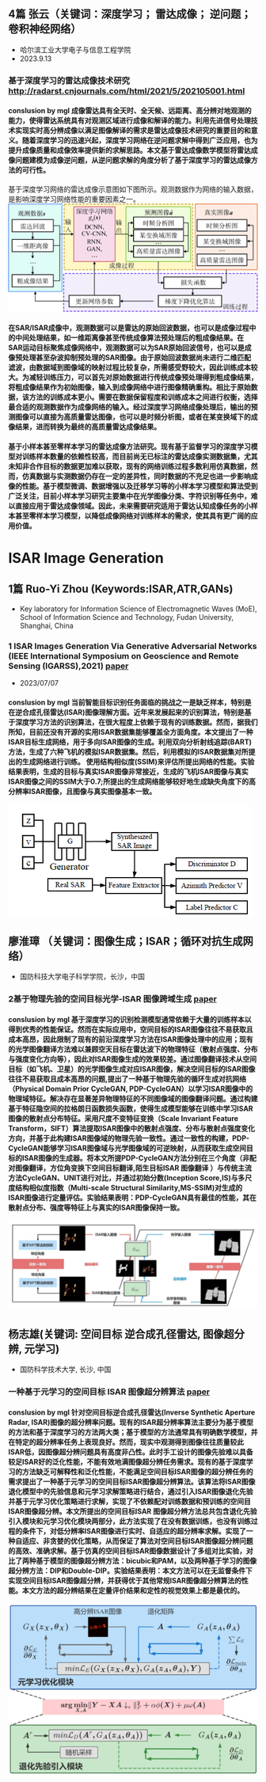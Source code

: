 ## 4篇 张云（关键词：深度学习； 雷达成像； 逆问题； 卷积神经网络）
- 哈尔滨工业大学电子与信息工程学院
- 2023.9.13
### 基于深度学习的雷达成像技术研究   http://radarst.cnjournals.com/html/2021/5/202105001.html
#### conslusion by mgl  成像雷达具有全天时、全天候、远距离、高分辨对地观测的能力，使得雷达系统具有对观测区域进行成像和解译的能力。利用先进信号处理技术实现实时高分辨成像以满足图像解译的需求是雷达成像技术研究的重要目的和意义。随着深度学习的迅速兴起，深度学习网络在逆问题求解中得到广泛应用，也为提升成像质量和成像效率提供新的求解思路。本文基于雷达成像数学模型将雷达成像问题建模为成像逆问题，从逆问题求解的角度分析了基于深度学习的雷达成像方法的可行性。
基于深度学习网络的雷达成像示意图如下图所示。观测数据作为网络的输入数据，是影响深度学习网络性能的重要因素之一。
![流程图](images/9.13-4.jpg)
#### 在SAR/ISAR成像中，观测数据可以是雷达的原始回波数据，也可以是成像过程中的中间处理结果，如一维距离像甚至传统成像算法预处理后的粗成像结果。在SAR运动目标聚焦成像网络中，观测数据可以为SAR原始回波信号，也可以是成像预处理甚至杂波抑制预处理的SAR图像。由于原始回波数据尚未进行二维匹配滤波，由数据域到图像域的映射过程比较复杂，所需感受野较大，因此训练成本较大。为减轻训练压力，可以首先对原始数据进行传统成像预处理得到粗成像结果，将粗成像结果作为初始图像，输入到成像网络中进行图像精确重构。相比于原始数据，该方法的训练成本更小。需要在数据保留程度和训练成本之间进行权衡，选择最合适的观测数据作为成像网络的输入。经过深度学习网络成像处理后，输出的预测图像可以直接为高质量雷达图像，也可以是时频分析图，或者在某变换域下的成像结果，进而转换为最终的高质量雷达成像结果。
#### 基于小样本甚至零样本学习的雷达成像方法研究。现有基于监督学习的深度学习模型对训练样本数量的依赖性较高，而目前尚无已标注的雷达成像实测数据集，尤其未知非合作目标的数据更加难以获取，现有的网络训练过程多数利用仿真数据，然而，仿真数据与实测数据仍存在一定的差异性，同时数据的不充足也进一步影响成像的性能。基于模型微调、数据增强以及迁移学习等的小样本学习模型和算法受到广泛关注，目前小样本学习研究主要集中在光学图像分类、字符识别等任务中，难以直接应用于雷达成像领域。因此，未来需要研究适用于雷达认知成像任务的小样本甚至零样本学习模型，以降低成像网络对训练样本的需求，使其具有更广阔的应用价值。

#  ISAR Image Generation
## 1篇 Ruo-Yi Zhou (Keywords:ISAR,ATR,GANs)
- Key laboratory for Information Science of Electromagnetic Waves (MoE), School of Information Science and 
  Technology, Fudan University, Shanghai, China
### 1 ISAR Images Generation Via Generative Adversarial Networks (IEEE International Symposium on Geoscience and Remote Sensing (IGARSS),2021)  [paper](images/ISAR_Images_Generation_Via_Generative_Adversarial_Networks.pdf)
- 2023/07/07
#### conslusion by mgl 当前智能目标识别任务面临的挑战之一是缺乏样本，特别是在逆合成孔径雷达(ISAR)图像理解方面。近年来发展起来的识别算法，特别是基于深度学习方法的识别算法，在很大程度上依赖于现有的训练数据。然而，据我们所知，目前还没有开源的实用ISAR数据集能够覆盖全方面角度。本文提出了一种ISAR目标生成网络，用于多向ISAR图像的生成。利用双向分析射线追踪(BART)方法，生成了六种飞机的模拟ISAR数据集。然后，利用模拟的ISAR数据集对所提出的生成网络进行训练。 使用结构相似度(SSIM)来评估所提出网络的性能。实验结果表明，生成的目标与真实ISAR图像非常接近，生成的飞机ISAR图像与真实ISAR图像之间的SSIM大于0.7;所提出的生成网络能够较好地生成缺失角度下的高分辨率ISAR图像，且图像与真实图像基本一致。

![流程图](images/ISAR-1.png)

##  廖淮璋 （关键词：图像生成；ISAR；循环对抗生成网络）
- 国防科技大学电子科学学院，长沙，中国
### 2基于物理先验的空间目标光学-ISAR 图像跨域生成  [paper](images/R23063_P_editing.pdf)
#### conslusion by mgl  基于深度学习的识别检测模型通常依赖于大量的训练样本以得到优秀的性能保证。然而在实际应用中，空间目标的ISAR图像往往不易获取且成本高昂，因此限制了现有的前沿深度学习方法在ISAR图像处理中的应用；现有的光学图像翻译方法难以兼顾空天目标在雷达波下的物理特征（散射点强度、分布与强度变化方向等），因此对ISAR图像生成的效果较差。通过图像翻译技术从空间目标（如飞机、卫星）的光学图像生成对应ISAR图像，解决空间目标的ISAR图像往往不易获取且成本高昂的问题,提出了一种基于物理先验的循环生成对抗网络（Physical Domain Prior CycleGAN, PDP-CycleGAN）以学习ISAR图像中的物理域特征。解决存在显著差异物理特征的不同图像域的图像翻译问题。通过构建基于特征隐空间的拉格朗日函数损失函数，使得生成模型能够在训练中学习ISAR图像的散射点分布特征。采用尺度不变特征变换（Scale Invariant Feature Transform，SIFT）算法提取ISAR图像中的散射点强度、分布与散射点强度变化方向，并基于此构建ISAR图像域的物理先验一致性。通过一致性的构建，PDP-CycleGAN能够学习ISAR图像域与光学图像域的可逆映射，从而获取生成空间目标的ISAR图像的生成器。将本文所提PDP-CycleGAN方法分别在三个角度（非配对图像翻译，方位角变换下空间目标翻译,陌生目标ISAR 图像翻译 ）与传统主流方法CycleGAN、UNIT进行对比，并通过初始分数(Inception Score,IS)与多尺度结构相似度指数（Multi-scale Structural Similarity,MS-SSIM)对生成的ISAR图像进行定量评估。实验结果表明：PDP-CycleGAN具有最佳的性能，其在散射点分布、强度等特征上与真实的ISAR图像保持一致。
![流程图](images/R23063_1.jpg)

## 杨志雄(关键词: 空间目标 逆合成孔径雷达, 图像超分辨, 元学习)
- 国防科学技术大学, 长沙, 中国
### 一种基于元学习的空间目标 ISAR 图像超分辨算法  [paper](images/R23062_P_editing.pdf)
#### conslusion by mgl 针对空间目标逆合成孔径雷达(Inverse Synthetic Aperture Radar, ISAR)图像的超分辨率问题。现有的ISAR超分辨率算法主要分为基于模型的方法和基于深度学习的方法两大类；基于模型的方法通常具有明确数学模型，并在特定的超分辨率任务上表现良好。然而，现实中观测得到图像往往质量较此ISAR低，因图像超分辨问题具有高度非凸性。此时手工设计的图像先验难以具备较足ISAR好的泛化性能，不能有效地满图像超分辨任务需求。现有的基于深度学习的方法缺乏可解释性和泛化性能，不能满足空间目标ISAR图像的超分辨任务的需求提出了一种基于元学习的空间目标ISAR图像超分辨算法。该算法将ISAR图像退化模型中的先验信息和元学习求解策略进行结合，通过引入ISAR图像退化先验并基于元学习优化策略进行求解，实现了不依赖配对训练数据和预训练的空间目ISAR图像超分辨。本文所提出的空间目标ISAR 图像超分辨方法总共包含退化先验引入模块和元学习优化模块两部分，此方法实现了在没有数据训练，也没有训练过程的条件下，对低分辨率ISAR图像进行实时、自适应的超分辨率求解。实现了一种自适应、非贪婪的优化策略，从而保证了算法对空间目标ISAR图像超分辨问题的高效、准确求解。基于仿真的空间目标ISAR图像数据设计了多组对比实验，对比了两种基于模型的图像超分辨方法：bicubic和PAM，以及两种基于学习的图像超分辨方法：DIP和Double-DIP。实验结果表明：本文方法可以在无监督条件下实现空间目标ISAR图像超分辨，并获得优于其他常规ISAR图像超分辨算法的性能。本文方法的超分辨结果在定量评价结果和定性的视觉效果上都是最优的。
![流程图](images/R23062_1.jpg)

  
